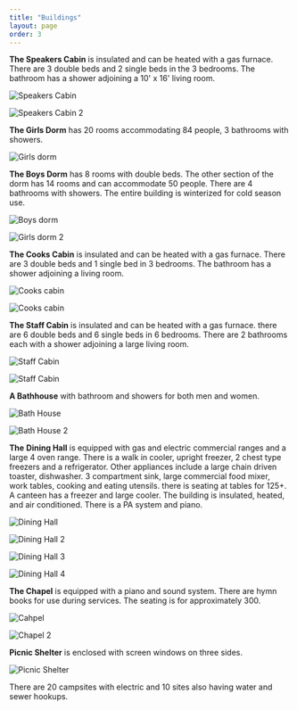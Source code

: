 ```yaml
---
title: "Buildings"
layout: page
order: 3
---
```


**The Speakers Cabin** is insulated and can be heated with a gas furnace. There are 3 double beds and 2 single beds in the 3 bedrooms. The bathroom has a shower adjoining a 10' x 16' living room.

<div class="uk-grid uk-child-width-1-2@m uk-child-width-1-1" uk-grid markdown="1">

![Speakers Cabin](assets/images/speakers_cabin.JPG) 

![Speakers Cabin 2](assets/images/speakers_cabin-1.JPG)

</div>

**The Girls Dorm** has 20 rooms accommodating 84 people, 3 bathrooms with showers.

![Girls dorm](assets/images/girls_dorm.JPG)

**The Boys Dorm** has 8 rooms with double beds. The other section of the dorm has 14 rooms and can accommodate 50 people. There are 4 bathrooms with showers. The entire building is winterized for cold season use.

<div class="uk-grid uk-child-width-1-2@m uk-child-width-1-1" uk-grid markdown="1">

![Boys dorm](assets/images/Boys_dorm.JPG) 

![Girls dorm 2](assets/images/girls_dorm-1.JPG)

</div>

**The Cooks Cabin** is insulated and can be heated with a gas furnace. There are 3 double beds and 1 single bed in 3 bedrooms. The bathroom has a shower adjoining a living room.

<div class="uk-grid uk-child-width-1-2@m uk-child-width-1-1" uk-grid markdown="1">

![Cooks cabin](assets/images/cooks_cabin.JPG) 

![Cooks cabin](assets/images/cooks_cabin-1.JPG)

</div>

**The Staff Cabin** is insulated and can be heated with a gas furnace. there are 6 double beds and 6 single beds in 6 bedrooms. There are 2 bathrooms each with a shower adjoining a large living room.

<div class="uk-grid uk-child-width-1-2@m uk-child-width-1-1" uk-grid markdown="1">

![Staff Cabin](assets/images/Staff_cabin.JPG) 

![Staff Cabin](assets/images/staff_cabin_-1.JPG)

</div>

**A Bathhouse** with bathroom and showers for both men and women.

<div class="uk-grid uk-child-width-1-2@m uk-child-width-1-1" uk-grid markdown="1">

![Bath House](assets/images/Bath_house.JPG) 

![Bath House 2](assets/images/bath_house-1.JPG)

</div>

**The** **Dining Hall** is equipped with gas and electric commercial ranges and a large 4 oven range. There is a walk in cooler, upright freezer, 2 chest type freezers and a refrigerator. Other appliances include a large chain driven toaster, dishwasher. 3 compartment sink, large commercial food mixer, work tables, cooking and eating utensils. there is seating at tables for 125+. A canteen has a freezer and large cooler. The building is insulated, heated, and air conditioned. There is a PA system and piano.

<div class="uk-grid uk-child-width-1-2@m uk-child-width-1-1" uk-grid markdown="1">

![Dining Hall](assets/images/dining_hall.JPG) 

![Dining Hall 2](assets/images/dining_hall-4.JPG)

![Dining Hall 3](assets/images/dining_hall-1.JPG) 

![Dining Hall 4](assets/images/dining_hall-2.JPG)

</div>

**The Chapel** is equipped with a piano and sound system. There are hymn books for use during services. The seating is for approximately 300.

<div class="uk-grid uk-child-width-1-2@m uk-child-width-1-1" uk-grid markdown="1">

![Cahpel](assets/images/chapel-1.JPG) 

![Chapel 2](assets/images/chapel-2.JPG)

</div>

**Picnic Shelter** is enclosed with screen windows on three sides.

![Picnic Shelter](assets/images/picnic-1.jpg)

There are 20 campsites with electric and 10 sites also having water and sewer hookups.